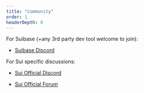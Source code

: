 ```yaml
---
title: "Community"
order: 1
headerDepth: 0
---
```



For Suibase (+any 3rd party dev tool welcome to join):

  * [Suibase Discord](https://discord.com/invite/Erb6SwsVbH)

For Sui specific discussions:

  * [Sui Official Discord](https://discord.gg/sui)

  * [Sui Official Forum](https://forums.sui.io/)


